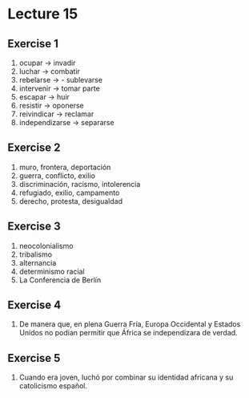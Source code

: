 # Lecture 15

## Exercise 1

1. ocupar -> invadir
2. luchar -> combatir
3. rebelarse -> - sublevarse
4. intervenir -> tomar parte
5. escapar -> huir
6. resistir -> oponerse
7. reivindicar -> reclamar
8. independizarse -> separarse

## Exercise 2

1. muro, frontera, deportación
2. guerra, conflicto, exilio
3. discriminación, racismo, intolerencia
4. refugiado, exilio, campamento
5. derecho, protesta, desigualdad

## Exercise 3

1. neocolonialismo
2. tribalismo
3. alternancia
4. determinismo racial
5. La Conferencia de Berlín

## Exercise 4

1. De manera que, en plena Guerra Fría, Europa Occidental y Estados Unidos no podían permitir que África se independizara de verdad.

## Exercise 5

1. Cuando era joven, luchó por combinar su identidad africana y su catolicismo español.